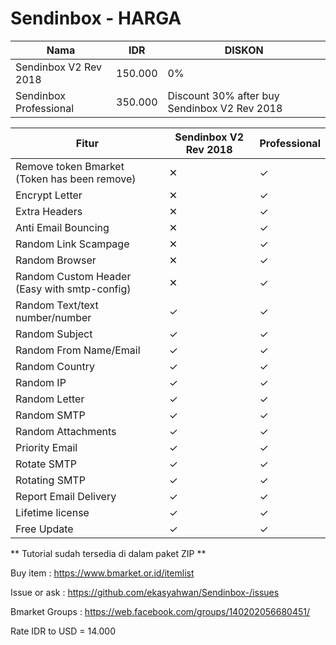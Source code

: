 # Sendinbox - HARGA

| Nama | IDR | DISKON
| --- | --- | --- |
| Sendinbox V2 Rev 2018 | 150.000 | 0% 
| Sendinbox Professional | 350.000 | Discount 30% after buy Sendinbox V2 Rev 2018  

| Fitur | Sendinbox V2 Rev 2018 | Professional 
| --- | --- | --- |
| Remove token Bmarket (Token has been remove) | ✕ |  ✓
| Encrypt Letter | ✕ |  ✓
| Extra Headers | ✕ |  ✓
| Anti Email Bouncing  | ✕ |  ✓
| Random Link Scampage | ✕  |  ✓
| Random Browser | ✕  |  ✓
| Random Custom Header (Easy with smtp-config) | ✕  |  ✓
| Random Text/text number/number | ✓  |  ✓
| Random Subject | ✓  |  ✓
| Random From Name/Email | ✓  |  ✓
| Random Country | ✓  |  ✓
| Random IP | ✓  |  ✓
| Random Letter | ✓  |  ✓
| Random SMTP | ✓  |  ✓
| Random Attachments | ✓  |  ✓
| Priority Email  | ✓  |  ✓
| Rotate SMTP  | ✓  |  ✓
| Rotating SMTP | ✓  |  ✓
| Report Email Delivery  | ✓  |  ✓
| Lifetime license | ✓  |  ✓
| Free Update | ✓  |  ✓
 
** Tutorial sudah tersedia di dalam paket ZIP **

Buy item : https://www.bmarket.or.id/itemlist

Issue or ask : https://github.com/ekasyahwan/Sendinbox-/issues

Bmarket Groups : https://web.facebook.com/groups/140202056680451/

Rate IDR to USD = 14.000
